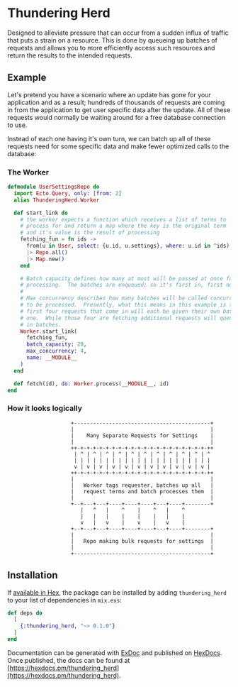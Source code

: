# Thundering Herd

Designed to alleviate pressure that can occur from a sudden influx of traffic
that puts a strain on a resource.  This is done by queueing up batches of
requests and allows you to more efficiently access such resources and return
the results to the intended requests.

## Example

Let's pretend you have a scenario where an update has gone for your application
and as a result; hundreds of thousands of requests are coming in from the
application to get user specific data after the update.  All of these requests
would normally be waiting around for a free database connection to use.

Instead of each one having it's own turn, we can batch up all of these requests
need for some specific data and make fewer optimized calls to the database:

### The Worker

```elixir
defmodule UserSettingsRepo do
  import Ecto.Query, only: [from: 2]
  alias ThunderingHerd.Worker

  def start_link do
    # the worker expects a function which receives a list of terms to
    # process for and return a map where the key is the original term
    # and it's value is the result of processing
    fetching_fun = fn ids ->
      from(u in User, select: {u.id, u.settings}, where: u.id in ^ids)
      |> Repo.all()
      |> Map.new()
    end

    # Batch capacity defines how many at most will be passed at once for
    # processing.  The batches are enqueued; so it's first in, first out.
    #
    # Max concurrency describes how many batches will be called concurrently
    # to be processed.  Presently, what this means in this example is the
    # first four requests that come in will each be given their own batch of
    # one.  While those four are fetching additional requests will queue up
    # in batches.
    Worker.start_link(
      fetching_fun,
      batch_capacity: 20,
      max_concurrency: 4,
      name: __MODULE__
    )
  end

  def fetch(id), do: Worker.process(__MODULE__, id)
end
```

### How it looks logically

```
                    +-------------------------------------------+
                    |                                           |
                    |    Many Separate Requests for Settings    |
                    |                                           |
                    ++-+-+-+-+-+-+-+-+-+-+-+-+-+-+-+-+-+-+-+-+-++
                     | ^ | ^ | ^ | ^ | ^ | ^ | ^ | ^ | ^ | ^ | ^
                     | | | | | | | | | | | | | | | | | | | | | |
                     v | v | v | v | v | v | v | v | v | v | v |
                    ++-+-+-+-+-+-+-+-+-+-+-+-+-+-+-+-+-+-+-+-+-++
                    |                                           |
                    |   Worker tags requester, batches up all   |
                    |   request terms and batch processes them  |
                    |                                           |
                    +--+---+---+----+----+----+---+----+--------+
                       |   ^   |    ^    |    ^   |    ^
                       |   |   |    |    |    |   |    |
                       v   |   v    |    v    |   v    |
                    +--+---+---+----+----+----+---+----+--------+
                    |                                           |
                    |   Repo making bulk requests for settings  |
                    |                                           |
                    +-------------------------------------------+
```

## Installation

If [available in Hex](https://hex.pm/docs/publish), the package can be installed
by adding `thundering_herd` to your list of dependencies in `mix.exs`:

```elixir
def deps do
  [
    {:thundering_herd, "~> 0.1.0"}
  ]
end
```

Documentation can be generated with [ExDoc](https://github.com/elixir-lang/ex_doc)
and published on [HexDocs](https://hexdocs.pm). Once published, the docs can
be found at [https://hexdocs.pm/thundering_herd](https://hexdocs.pm/thundering_herd).

